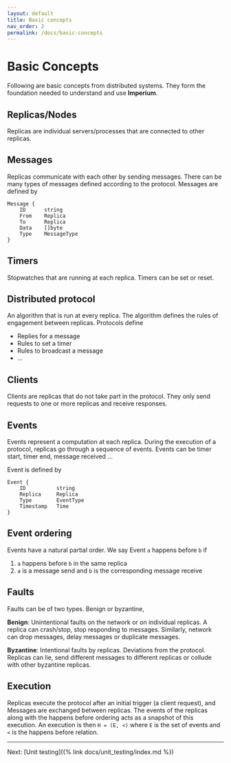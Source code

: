 ```yaml
---
layout: default
title: Basic concepts
nav_order: 2
permalink: /docs/basic-concepts
---
```


# Basic Concepts

Following are basic concepts from distributed systems. They form the foundation needed to understand and use **Imperium**.

## Replicas/Nodes

Replicas are individual servers/processes that are connected to other replicas.

## Messages

Replicas communicate with each other by sending messages. There can be many types of messages defined according to the protocol. Messages are defined by 
```
Message {
    ID      string
    From    Replica
    To      Replica
    Data    []byte
    Type    MessageType
}
```

## Timers

Stopwatches that are running at each replica. Timers can be set or reset.

## Distributed protocol

An algorithm that is run at every replica. The algorithm defines the rules of engagement between replicas. Protocols define

- Replies for a message
- Rules to set a timer
- Rules to broadcast a message
- ...

## Clients

Clients are replicas that do not take part in the protocol. They only send requests to one or more replicas and receive responses.

## Events

Events represent a computation at each replica. During the execution of a protocol, replicas go through a sequence of events. Events can be timer start, timer end, message received ...

Event is defined by 
```
Event {
    ID          string
    Replica     Replica
    Type        EventType 
    Timestamp   Time
}
```

## Event ordering

Events have a natural partial order. We say Event `a` happens before `b` if

1. `a` happens before `b` in the same replica
2. `a` is a message send and `b` is the corresponding message receive

## Faults

Faults can be of two types. Benign or byzantine,

**Benign**: Unintentional faults on the network or on individual replicas. A replica can crash/stop, stop responding to messages. Similarly, network can drop messages, delay messages or duplicate messages.

**Byzantine**: Intentional faults by replicas. Deviations from the protocol. Replicas can lie, send different messages to different replicas or collude with other byzantine replicas.

## Execution

Replicas execute the protocol after an initial trigger (a client request), and Messages are exchanged between replicas. The events of the replicas along with the happens before ordering acts as a snapshot of this execution. An execution is then `H = (E, <)` where `E` is the set of events and `<` is the happens before relation.

---
Next: [Unit testing]({% link docs/unit_testing/index.md %})